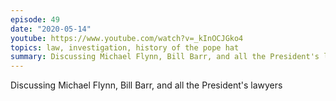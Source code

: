 ```yaml
---
episode: 49
date: "2020-05-14"
youtube: https://www.youtube.com/watch?v=_kInOCJGko4
topics: law, investigation, history of the pope hat
summary: Discussing Michael Flynn, Bill Barr, and all the President's lawyers
---
```


Discussing Michael Flynn, Bill Barr, and all the President's lawyers

